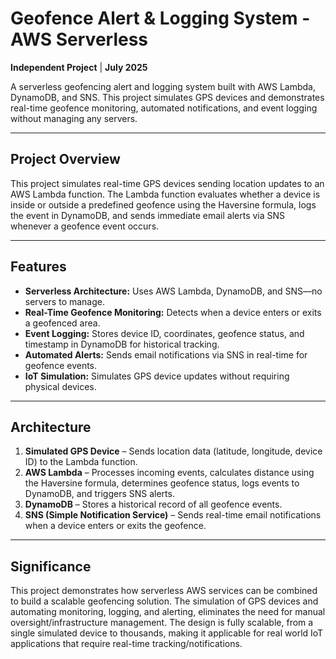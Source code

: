 # Geofence Alert & Logging System - AWS Serverless

**Independent Project** | **July 2025**  

A serverless geofencing alert and logging system built with AWS Lambda, DynamoDB, and SNS. This project simulates GPS devices and demonstrates real-time geofence monitoring, automated notifications, and event logging without managing any servers.  

---

## Project Overview  

This project simulates real-time GPS devices sending location updates to an AWS Lambda function. The Lambda function evaluates whether a device is inside or outside a predefined geofence using the Haversine formula, logs the event in DynamoDB, and sends immediate email alerts via SNS whenever a geofence event occurs.  

---

## Features  

- **Serverless Architecture:** Uses AWS Lambda, DynamoDB, and SNS—no servers to manage.  
- **Real-Time Geofence Monitoring:** Detects when a device enters or exits a geofenced area.  
- **Event Logging:** Stores device ID, coordinates, geofence status, and timestamp in DynamoDB for historical tracking.  
- **Automated Alerts:** Sends email notifications via SNS in real-time for geofence events.  
- **IoT Simulation:** Simulates GPS device updates without requiring physical devices.  

---

## Architecture  

1. **Simulated GPS Device** – Sends location data (latitude, longitude, device ID) to the Lambda function.  
2. **AWS Lambda** – Processes incoming events, calculates distance using the Haversine formula, determines geofence status, logs events to DynamoDB, and triggers SNS alerts.  
3. **DynamoDB** – Stores a historical record of all geofence events.  
4. **SNS (Simple Notification Service)** – Sends real-time email notifications when a device enters or exits the geofence.

---

## Significance

This project demonstrates how serverless AWS services can be combined to build a scalable geofencing solution. The simulation of GPS devices and automating monitoring, logging, and alerting, eliminates the need for manual oversight/infrastructure management. The design is fully scalable, from a single simulated device to thousands, making it applicable for real world IoT applications that require real-time tracking/notifications.

